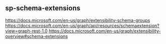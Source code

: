 ## sp-schema-extensions

https://docs.microsoft.com/en-us/graph/extensibility-schema-groups
https://docs.microsoft.com/en-us/graph/api/resources/schemaextension?view=graph-rest-1.0
https://docs.microsoft.com/en-us/graph/extensibility-overview#schema-extensions
